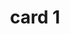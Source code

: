 ---
title: card 1
layout: post
image: https://placehold.co/1200x800
description: description for card one

tags: 
- research
- ARMAC
highlight: true
---